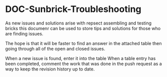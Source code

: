# DOC-Sunbrick-Troubleshooting

As new issues and solutions arise with repsect assembling and testing bricks this documenr can be used to store tips and solutions for 
those who are finding issues.

The hope is that it will be faster to find an answer in the attached table then going through all of the open and closed issues.

When a new issue is found, enter it into the table
When a table entry has been completed, comment the work that was done in the push request as a way to keep the revision history up to date.
